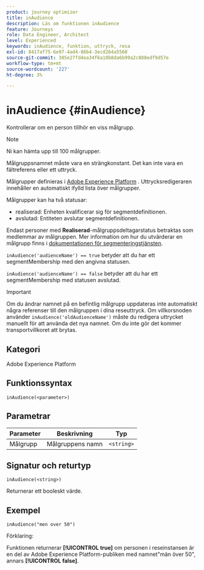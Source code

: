 ```yaml
---
product: journey optimizer
title: inAudience
description: Läs om funktionen inAudience
feature: Journeys
role: Data Engineer, Architect
level: Experienced
keywords: inAudience, funktion, uttryck, resa
exl-id: 8417af75-6e97-4ad4-86b4-3ecd264a5560
source-git-commit: 385e27fd4ea34f6a10b8da6b99a2c888edf9d57e
workflow-type: tm+mt
source-wordcount: '227'
ht-degree: 3%

---
```


# inAudience {#inAudience}

Kontrollerar om en person tillhör en viss målgrupp.

>[!NOTE]
>
>Ni kan hämta upp till 100 målgrupper.

Målgruppsnamnet måste vara en strängkonstant. Det kan inte vara en fältreferens eller ett uttryck.

Målgrupper definieras i [Adobe Experience Platform](https://platform.adobe.com/audience/overview) . Uttrycksredigeraren innehåller en automatiskt ifylld lista över målgrupper.

Målgrupper kan ha två statusar:

* realiserad: Enheten kvalificerar sig för segmentdefinitionen.
* avslutad: Entiteten avslutar segmentdefinitionen.

Endast personer med **Realiserad**-målgruppsdeltagarstatus betraktas som medlemmar av målgruppen. Mer information om hur du utvärderar en målgrupp finns i [dokumentationen för segmenteringstjänsten](https://experienceleague.adobe.com/docs/experience-platform/segmentation/tutorials/evaluate-a-segment.html#interpret-segment-results).

`inAudience('audienceName') == true` betyder att du har ett segmentMembership med den angivna statusen.

`inAudience('audienceName') == false` betyder att du har ett segmentMembership med statusen avslutad.


>[!IMPORTANT]
>
>Om du ändrar namnet på en befintlig målgrupp uppdateras inte automatiskt några referenser till den målgruppen i dina reseuttryck. Om villkorsnoden använder `inAudience('oldAudienceName')` måste du redigera uttrycket manuellt för att använda det nya namnet. Om du inte gör det kommer transportvillkoret att brytas.

## Kategori

Adobe Experience Platform

## Funktionssyntax

`inAudience(<parameter>)`

## Parametrar

| Parameter | Beskrivning | Typ |
|--- |--- |--- |
| Målgrupp | Målgruppens namn | `<string>` |

## Signatur och returtyp

`inAudience(<string>)`

Returnerar ett booleskt värde.

## Exempel

`inAudience("men over 50")`

Förklaring:

Funktionen returnerar **[!UICONTROL true]** om personen i reseinstansen är en del av Adobe Experience Platform-publiken med namnet&quot;män över 50&quot;, annars **[!UICONTROL false]**.

